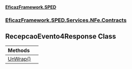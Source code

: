 #### [EficazFramework.SPED](EficazFrameworkSPED.md 'EficazFramework SPED')
### [EficazFramework.SPED.Services.NFe.Contracts](EficazFramework.SPED.Services.NFe.Contracts.md 'EficazFramework.SPED.Services.NFe.Contracts')

## RecepcaoEvento4Response Class

| Methods | |
| :--- | :--- |
| [UnWrap()](EficazFramework.SPED.Services.NFe.Contracts/RecepcaoEvento4Response/UnWrap().md 'EficazFramework.SPED.Services.NFe.Contracts.RecepcaoEvento4Response.UnWrap()') | |
